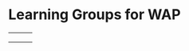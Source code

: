 # Learning Groups for WAP



|   |   |   |
| - | - | - |
|   |   |   |
|   |   |   |
|   |   |   |







